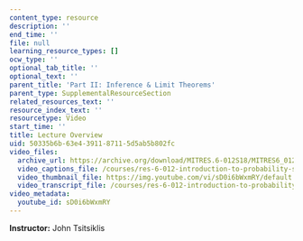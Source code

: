 ```yaml
---
content_type: resource
description: ''
end_time: ''
file: null
learning_resource_types: []
ocw_type: ''
optional_tab_title: ''
optional_text: ''
parent_title: 'Part II: Inference & Limit Theorems'
parent_type: SupplementalResourceSection
related_resources_text: ''
resource_index_text: ''
resourcetype: Video
start_time: ''
title: Lecture Overview
uid: 50335b6b-63e4-3911-8711-5d5ab5b802fc
video_files:
  archive_url: https://archive.org/download/MITRES.6-012S18/MITRES6_012S18_L18-01_300k.mp4
  video_captions_file: /courses/res-6-012-introduction-to-probability-spring-2018/060accbb07225493a1462dbb336410a1_sD0i6bWxmRY.vtt
  video_thumbnail_file: https://img.youtube.com/vi/sD0i6bWxmRY/default.jpg
  video_transcript_file: /courses/res-6-012-introduction-to-probability-spring-2018/44bfad7f692a73fe19f77ff78e1112f7_sD0i6bWxmRY.pdf
video_metadata:
  youtube_id: sD0i6bWxmRY
---
```


**Instructor:** John Tsitsiklis



